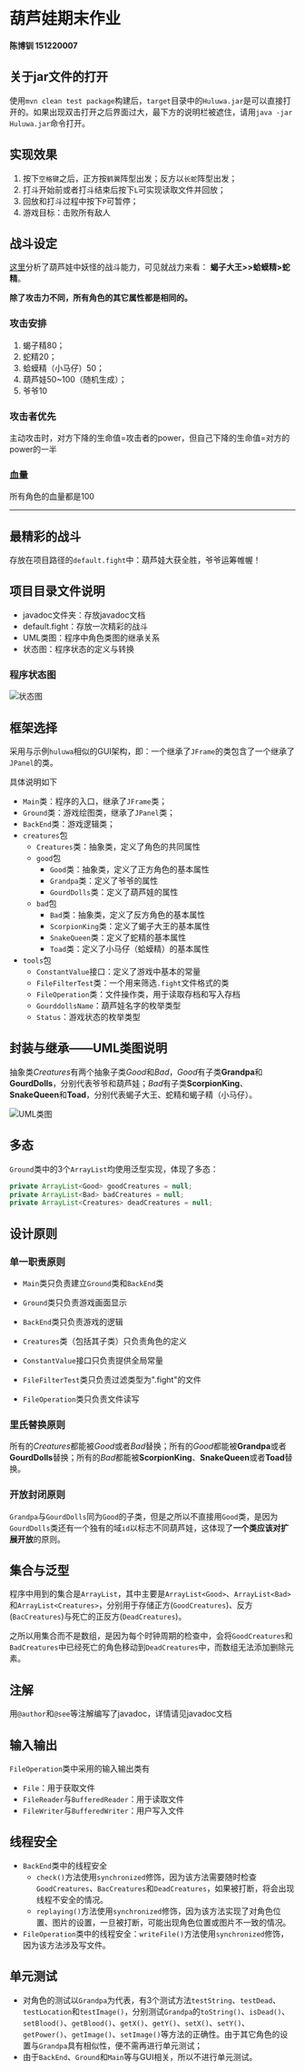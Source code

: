 # 葫芦娃期末作业

**陈博钏 151220007**



## 关于jar文件的打开

使用`mvn clean test package`构建后，`target`目录中的`Huluwa.jar`是可以直接打开的。如果出现双击打开之后界面过大，最下方的说明栏被遮住，请用`java -jar Huluwa.jar`命令打开。



## 实现效果

1. 按下`空格键`之后，正方按`鹤翼`阵型出发；反方以`长蛇`阵型出发；
2. 打斗开始前或者打斗结束后按下`L`可实现读取文件并回放；
3. 回放和打斗过程中按下`P`可暂停；
4. 游戏目标：击败所有敌人


## 战斗设定

[这里](https://www.zhihu.com/question/34581237?from=androidqq)分析了葫芦娃中妖怪的战斗能力，可见就战力来看：
**蝎子大王>>蛤蟆精>蛇精**。

**除了攻击力不同，所有角色的其它属性都是相同的。**

### 攻击安排

1. 蝎子精80；
2. 蛇精20；
3. 蛤蟆精（小马仔）50；
4. 葫芦娃50~100（随机生成）；
5. 爷爷10

### 攻击者优先

主动攻击时，对方下降的生命值=攻击者的power，但自己下降的生命值=对方的power的一半

### 血量

所有角色的血量都是100

****



## 最精彩的战斗

存放在项目路径的`default.fight`中：葫芦娃大获全胜，爷爷运筹帷幄！




## 项目目录文件说明

* javadoc文件夹：存放javadoc文档
* default.fight：存放一次精彩的战斗
* UML类图：程序中角色类图的继承关系
* 状态图：程序状态的定义与转换




### 程序状态图

![状态图](https://github.com/CbcWestwolf/java_final_homework/blob/master/%E7%8A%B6%E6%80%81%E5%9B%BE.jpg)



## 框架选择

采用与示例`huluwa`相似的GUI架构，即：一个继承了`JFrame`的类包含了一个继承了`JPanel`的类。

具体说明如下

* `Main`类：程序的入口，继承了`JFrame`类；
* `Ground`类：游戏绘图类，继承了`JPanel`类；
* `BackEnd`类：游戏逻辑类；
* `creatures`包
  * `Creatures`类：抽象类，定义了角色的共同属性
  * `good`包
    * `Good`类：抽象类，定义了正方角色的基本属性
    * `Grandpa`类：定义了爷爷的属性
    * `GourdDolls`类：定义了葫芦娃的属性
  * `bad`包
    * `Bad`类：抽象类，定义了反方角色的基本属性
    * `ScorpionKing`类：定义了蝎子大王的基本属性
    * `SnakeQueen`类：定义了蛇精的基本属性
    * `Toad`类：定义了小马仔（蛤蟆精）的基本属性
* `tools`包
  * `ConstantValue`接口：定义了游戏中基本的常量
  * `FileFilterTest`类：一个用来筛选`.fight`文件格式的类
  * `FileOperation`类：文件操作类，用于读取存档和写入存档
  * `GourddollsName`：葫芦娃名字的枚举类型
  * `Status`：游戏状态的枚举类型



## 封装与继承——UML类图说明

抽象类*Creatures*有两个抽象子类*Good*和*Bad*，*Good*有子类**Grandpa**和**GourdDolls**，分别代表爷爷和葫芦娃；*Bad*有子类**ScorpionKing**、**SnakeQueen**和**Toad**，分别代表蝎子大王、蛇精和蝎子精（小马仔）。

![UML类图](https://github.com/CbcWestwolf/java_final_homework/blob/master/UML%E7%B1%BB%E5%9B%BE.png)



## 多态

`Ground`类中的3个`ArrayList`均使用泛型实现，体现了多态：

```java
private ArrayList<Good> goodCreatures = null;
private ArrayList<Bad> badCreatures = null;
private ArrayList<Creatures> deadCreatures = null; 
```



## 设计原则

### 单一职责原则

* `Main`类只负责建立`Ground`类和`BackEnd`类


* `Ground`类只负责游戏画面显示
* `BackEnd`类只负责游戏的逻辑
* `Creatures`类（包括其子类）只负责角色的定义
* `ConstantValue`接口只负责提供全局常量
* `FileFilterTest`类只负责过滤类型为".fight"的文件
* `FileOperation`类只负责文件读写

### 里氏替换原则

所有的*Creatures*都能被*Good*或者*Bad*替换；所有的*Good*都能被**Grandpa**或者**GourdDolls**替换；所有的*Bad*都能被**ScorpionKing**、**SnakeQueen**或者**Toad**替换。

### 开放封闭原则

`Grandpa`与`GourdDolls`同为`Good`的子类，但是之所以不直接用`Good`类，是因为`GourdDolls`类还有一个独有的域`id`以标志不同葫芦娃，这体现了**一个类应该对扩展开放**的原则。



## 集合与泛型

程序中用到的集合是`ArrayList`，其中主要是`ArrayList<Good>`、`ArrayList<Bad>`和`ArrayList<Creatures>`，分别用于存储正方(`GoodCreatures`)、反方(`BacCreatures`)与死亡的正反方(`DeadCreatures`)。

之所以用集合而不是数组，是因为每个时钟周期的检查中，会将`GoodCreatures`和`BadCreatures`中已经死亡的角色移动到`DeadCreatures`中，而数组无法添加删除元素。



## 注解

用`@author`和`@see`等注解编写了javadoc，详情请见javadoc文档



## 输入输出

`FileOperation`类中采用的输入输出类有

* `File`：用于获取文件
* `FileReader`与`BufferedReader`：用于读取文件
* `FileWriter`与`BufferedWriter`：用户写入文件



## 线程安全

* `BackEnd`类中的线程安全
  * `check()`方法使用`synchronized`修饰，因为该方法需要随时检查`GoodCreatures`、`BacCreatures`和`DeadCreatures`，如果被打断，将会出现线程不安全的情况。
  * `replaying()`方法使用`synchronized`修饰，因为该方法实现了对角色位置、图片的设置，一旦被打断，可能出现角色位置或图片不一致的情况。
* `FileOperation`类中的线程安全：`writeFile()`方法使用`synchronized`修饰，因为该方法涉及写文件。





## 单元测试

* 对角色的测试以`Grandpa`为代表，有3个测试方法`testString`、`testDead`、`testLocation`和`testImage()`，分别测试`Grandpa`的`toString()`、`isDead()`、`setBlood()`、`getBlood()`、`getX()`、`getY()`、`setX()`、`setY()`、`getPower()`、`getImage()`、`setImage()`等方法的正确性。由于其它角色的设置与`Grandpa`具有相似性，便不需再进行单元测试；
* 由于`BackEnd`、`Ground`和`Main`等与GUI相关，所以不进行单元测试。

